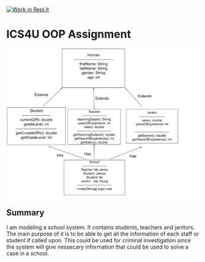 [![Work in Repl.it](https://classroom.github.com/assets/work-in-replit-14baed9a392b3a25080506f3b7b6d57f295ec2978f6f33ec97e36a161684cbe9.svg)](https://classroom.github.com/online_ide?assignment_repo_id=4847377&assignment_repo_type=AssignmentRepo)
# ICS4U OOP Assignment



<img src="https://github.com/SACHSTech/oop-assignment-amaan2106/blob/main/src/School/OOPDiagram.png">

## Summary

I am modeling a school system. It contains students, teachers and janitors. The main purpose of it is to be able to 
get all the information of each staff or student if called upon. This could be used for criminal investigation
since the system will give nessecary information that could be used to solve a case in a school.
